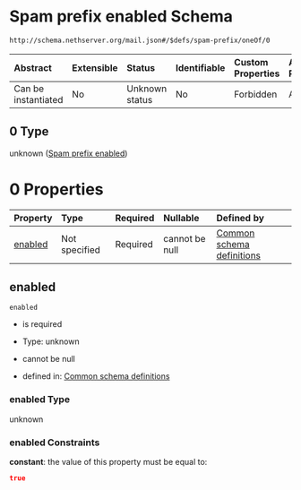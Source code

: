 # Spam prefix enabled Schema

```txt
http://schema.nethserver.org/mail.json#/$defs/spam-prefix/oneOf/0
```



| Abstract            | Extensible | Status         | Identifiable | Custom Properties | Additional Properties | Access Restrictions | Defined In                                      |
| :------------------ | :--------- | :------------- | :----------- | :---------------- | :-------------------- | :------------------ | :---------------------------------------------- |
| Can be instantiated | No         | Unknown status | No           | Forbidden         | Allowed               | none                | [mail.json\*](mail.json "open original schema") |

## 0 Type

unknown ([Spam prefix enabled](mail-defs-spam-prefix-oneof-spam-prefix-enabled.md))

# 0 Properties

| Property            | Type          | Required | Nullable       | Defined by                                                                                                                                                                                |
| :------------------ | :------------ | :------- | :------------- | :---------------------------------------------------------------------------------------------------------------------------------------------------------------------------------------- |
| [enabled](#enabled) | Not specified | Required | cannot be null | [Common schema definitions](mail-defs-spam-prefix-oneof-spam-prefix-enabled-properties-enabled.md "http://schema.nethserver.org/mail.json#/$defs/spam-prefix/oneOf/0/properties/enabled") |

## enabled



`enabled`

* is required

* Type: unknown

* cannot be null

* defined in: [Common schema definitions](mail-defs-spam-prefix-oneof-spam-prefix-enabled-properties-enabled.md "http://schema.nethserver.org/mail.json#/$defs/spam-prefix/oneOf/0/properties/enabled")

### enabled Type

unknown

### enabled Constraints

**constant**: the value of this property must be equal to:

```json
true
```
